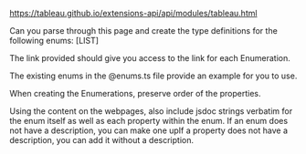 https://tableau.github.io/extensions-api/api/modules/tableau.html

Can you parse through this page and create the type definitions for the following enums:
  [LIST]

The link provided should give you access to the link for each Enumeration.

The existing enums in the @enums.ts file provide an example for you to use.

When creating the Enumerations, preserve order of the properties.

Using the content on the webpages, also include jsdoc strings verbatim for the enum itself as well as each property within the enum. If an enum does not have a description, you can make one upIf a property does not have a description, you can add it without a description.
